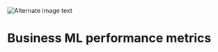 ![Alternate image text](https://creativecommons.org/wp-content/uploads/2016/06/brain.png)
# Business ML performance metrics
